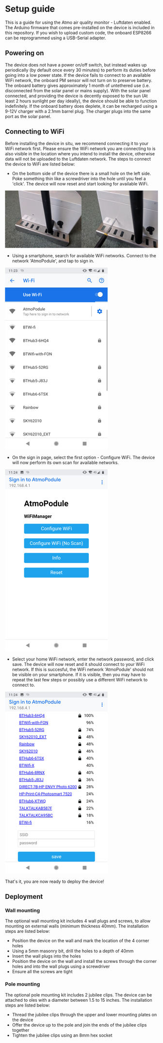 # Setup guide
This is a guide for using the Atmo air quality monitor - Luftdaten enabled. The Arduino firmware that comes pre-installed on the device is included in this repository. If you wish to upload custom code, the onboard ESP8266 can be reprogrammed using a USB-Serial adapter.

## Powering on
The device does not have a power on/off switch, but instead wakes up periodically (by default once every 30 minutes) to perform its duties before going into a low power state. If the device fails to connect to an available WiFi network, the onboard PM sensor will not turn on to preserve battery. The onboard battery gives approximately 1 month of untethered use (i.e. disconnected from the solar panel or mains supply). With the solar panel connected, and providing the device is decently exposed to the sun (At least 2 hours sunlight per day ideally), the device should be able to function indefinitely. If the onboard battery does deplete, it can be recharged using a 9-12V charger with a 2.1mm barrel plug. The charger plugs into the same port as the solar panel.

## Connecting to WiFi
Before installing the device in situ, we recommend connecting it to your WiFi network first. Please ensure the WiFi network you are connecting to is also visible in the location where you intend to install the device, otherwise data will not be uploaded to the Luftdaten network. The steps to connect the device to WiFi are listed below:

- On the bottom side of the device there is a small hole on the left side. Poke something thin like a screwdriver into the hole until you feel a 'click'. The device will now reset and start looking for available WiFi.

![My image](images/hole.png)

- Using a smartphone, search for available WiFi networks. Connect to the network 'AtmoPodule', and tap to sign in.

![My image](images/scr1.png)

- On the sign in page, select the first option - Configure WiFi. The device will now perform its own scan for available networks.

![My image](images/scr2.png)

- Select your home WiFi network, enter the network password, and click save. The device will now reset and it should connect to your WiFi network. If this is succesful, the WiFi network 'AtmoPodule' should not be visible on your smartphone. If it is visible, then you may have to repeat the last few steps or possibly use a different WiFi network to connect to.

![My image](images/scr3.png)

That's it, you are now ready to deploy the device! 

## Deployment

### Wall mounting
The optional wall mounting kit includes 4 wall plugs and screws, to allow mounting on external walls (minimum thickness 40mm). The installation steps are listed below:

- Position the device on the wall and mark the location of the 4 corner holes
- Using a 5mm masonry bit, drill the holes to a depth of 40mm
- Insert the wall plugs into the holes
- Position the device on the wall and install the screws through the corner holes and into the wall plugs using a screwdriver
- Ensure all the screws are tight

### Pole mounting
The optional pole mounting kit includes 2 jubilee clips. The device can be attached to oles with a diameter between 1.5 to 15 inches. The installation steps are listed below:

- Thread the jubilee clips through the upper and lower mounting plates on the device
- Offer the device up to the pole and join the ends of the jubilee clips together
- Tighten the jubilee clips using an 8mm hex socket
